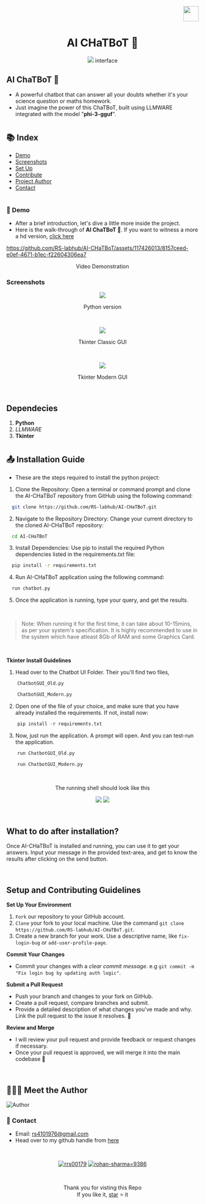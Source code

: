 <p align="right">
    <img height="40px" width="40px" src="Assets/RS LOGO.png" />
</p>

#

<h1 align="center">
    AI CHaTBoT 🤖
</h1>

<p align="center">
  <img src="Assets/Models.png"  />
  interface
</p>


## AI ChaTBoT 🤖 
- A powerful chatbot that can answer all your doubts whether it's your science question or maths homework.
- Just imagine the power of this ChaTBoT, built using LLMWARE integrated with the model "**phi-3-gguf**".

#

## :books: Index

- [Demo](#movie_camera-Demo)
- [Screenshots](#screenshots)
- [Set Up](#outbox_tray-Set-up)
- [Contribute](#building_construction-Contribute)
- [Project Author](#people_holding_hands-Meet-the-Author)
- [Contact](#email-contact)

#

###  :movie_camera: Demo
- After a brief introduction, let's dive a little more inside the project.
- Here is the walk-through of **AI ChaTBoT 🤖**. If you want to witness a more a hd version, [click here](https://github.com/RS-labhub/AI-CHaTBoT/blob/master/Assets/LLMWARE%20CHatBot%20Preview.mp4)

https://github.com/RS-labhub/AI-CHaTBoT/assets/117426013/8157ceed-e0ef-4671-b1ec-f22604306ea7

<p align="center">Video Demonstration</p>

### Screenshots

<p align="center">
  <img src="Assets/Chatbot.png"  />
  <p align="center">Python version</p>
  <br>
  <p align="center">
  <img src="Assets/Classic_Interface.png"  />
  <p align="center">Tkinter Classic GUI</p>
  <br>
  <p align="center">
  <img src="Assets/Modern_Interface.png"  />
  <p align="center">Tkinter Modern GUI</p>
</p>

<br>


## Dependecies
1. **Python**
2. *LLMWARE*
3. **Tkinter**

#

##  :outbox_tray: Installation Guide
- These are the steps required to install the python project:


1. Clone the Repository: Open a terminal or command prompt and clone the AI-CHaTBoT repository from GitHub using the following command:

  ```bash
    git clone https://github.com/RS-labhub/AI-CHaTBoT.git
  ```

2. Navigate to the Repository Directory: Change your current directory to the cloned AI-CHaTBoT repository:

  ```bash
    cd AI-CHaTBoT
  ```

3. Install Dependencies: Use pip to install the required Python dependencies listed in the requirements.txt file:

  ```bash
    pip install -r requirements.txt
  ```

4. Run AI-CHaTBoT application using the following command:

  ```py
    run chatbot.py
  ```

5. Once the application is running, type your query, and get the results.

<br>

> Note: When running it for the first time, it can take about 10-15mins, as per your system's specification. It is highly recommended to use in the system which have atleast 8Gb of RAM and some Graphics Card.

<br>

**Tkinter Install Guidelines**

1. Head over to the Chatbot UI Folder. Their you'll find two files, 
```py
    ChatbotGUI_Old.py
```
```py
    ChatbotGUI_Modern.py
```

2. Open one of the file of your choice, and make sure that you have already installed the requirements. If not, install now:
```py
    pip install -r requirements.txt
```

3. Now, just run the application. A prompt will open. And you can test-run the application.
```py
    run ChatbotGUI_Old.py
```
```py
    run ChatbotGUI_Modern.py
```
<br>
<p align="center">
  The running shell should look like this
</p>
<p align="center">
<img src="Assets/Classic Gui.png" >
<img src="Assets/Modern GUI.png" >
</p>
<br>

## What to do after installation?
Once AI-CHaTBoT is installed and running, you can use it to get your answers. Input your message in the provided text-area, and get to know the results after clicking on the send button.


$~$

## Setup and Contributing Guidelines
    
**Set Up Your Environment**

1. `Fork` our repository to your GitHub account. 
2. `Clone` your fork to your local machine. 
    Use the command `git clone https://github.com/RS-labhub/AI-CHaTBoT.git`.
3. Create a new branch for your work. 
    Use a descriptive name, like `fix-login-bug` or `add-user-profile-page`.
    
**Commit Your Changes**

- Commit your changes with a _clear commit message_. 
  e.g `git commit -m "Fix login bug by updating auth logic"`.

**Submit a Pull Request**

- Push your branch and changes to your fork on GitHub.
- Create a pull request, compare branches and submit.
- Provide a detailed description of what changes you've made and why. 
  Link the pull request to the issue it resolves. 🔗
    
**Review and Merge**

- I will review your pull request and provide feedback or request changes if necessary. 
- Once your pull request is approved, we will merge it into the main codebase 🥳

$~$

## :people_holding_hands: Meet the Author

<img  src="Assets/author.jpeg" alt="Author">


### :email: Contact 
- Email: rs4101976@gmail.com
- Head over to my github handle from [here](https://github.com/RS-labhub)

<br>

<p align="center">
<a href="https://twitter.com/rrs00179" target="blank"><img src="https://img.shields.io/badge/Twitter/X-000000?style=for-the-badge&logo=x&logoColor=white" alt="rrs00179" /></a>
<a href="https://www.linkedin.com/in/rohan-sharma-9386rs/" target="blank"><img src="https://img.shields.io/badge/LinkedIn-0077B5?style=for-the-badge&logo=linkedin&logoColor=white" alt="rohan-sharma=9386" /></a>
</p>

<br>

<p align="center">
   Thank you for visting this Repo <br>If you like it, <a href="https://github.com/RS-labhub/I-Love-You/stargazers">star</a> ⭐ it
</p>
